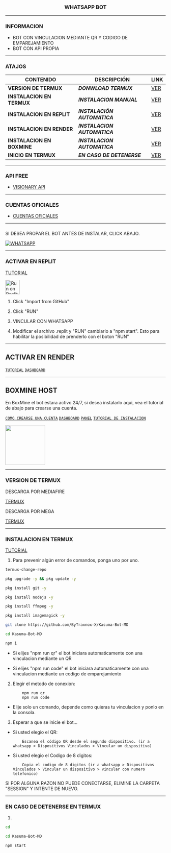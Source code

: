 <h3 align="center">WHATSAPP BOT</h3>

***
### INFORMACION
- BOT CON VINCULACION MEDIANTE QR Y CODIGO DE EMPAREJAMIENTO
- BOT CON API PROPIA

***

### ATAJOS

| CONTENIDO | DESCRIPCIÓN | LINK |
|------|-------------|-------|
| **VERSION DE TERMUX** | ***DONWLOAD TERMUX*** |[VER](https://github.com/ByTraxnox-X/Kasuma-Bot-MD?tab=readme-ov-file#version-de-termux) |
| **INSTALACION EN TERMUX** | ***INSTALACION MANUAL*** |[VER](https://github.com/ByTraxnox-X/Kasuma-Bot-MD?tab=readme-ov-file#instalacion-en-termux) |
| **INSTALACION EN REPLIT** | ***INSTALACIÓN AUTOMATICA*** |[VER](https://github.com/ByTraxnox-X/Kasuma-Bot-MD?tab=readme-ov-file#activar-en-replit) |
| **INSTALACION EN RENDER** | ***INSTALACION AUTOMATICA*** |[VER](https://github.com/ByTraxnox-X/Kasuma-Bot-MD?tab=readme-ov-file#activar-en-render) |
| **INSTALACION EN BOXMINE** | ***INSTALACION AUTOMATICA*** |[VER](https://github.com/ByTraxnox-X/Kasuma-Bot-MD?tab=readme-ov-file#boxmine-host) |
| **INICIO EN TERMUX** | ***EN CASO DE DETENERSE*** |[VER](https://github.com/ByTraxnox-X/Kasuma-Bot-MD?tab=readme-ov-file#en-caso-de-detenerse-en-termux) |

***

### API FREE
-  [VISIONARY API](https://visionaryapi.boxmine.xyz/)

***

### CUENTAS OFICIALES
-  [CUENTAS OFICIALES](https://solo.to/kasuma)

***

###
SI DESEA PROPAR EL BOT ANTES DE INSTALAR, CLICK ABAJO.

[![WHATSAPP](https://img.shields.io/badge/KasumaBot-25D366?style=for-the-badge&logo=whatsapp&logoColor=white)](https://api.whatsapp.com/send/?phone=573215683772&text&type=phone_number&app_absent=0) 

***

### ACTIVAR EN REPLIT

[TUTORIAL](https://www.youtube.com/watch?v=_ZcfPIb11Xs) 

<a target="_blank" href="https://replit.com/github/ByTraxnox-X/Kasuma-Bot-MD"><img alt="Run on Replit" src="https://binbashbanana.github.io/deploy-buttons/buttons/remade/replit.svg" height="45px"></a>

1. Click "Import from GitHub"

2. Click "RUN"

3. VINCULAR CON WHATSAPP

4. Modificar el archivo .replit y "RUN" cambiarlo a "npm start". Esto para habilitar la posibilidad de prenderlo con el boton "RUN"

***

## ACTIVAR EN RENDER

[`TUTORIAL`](https://www.youtube.com/watch?v=oNtBKTfK8vg&t)
[`DASHBOARD`](https://dashboard.render.com/)

***

## BOXMINE HOST

En BoxMine el bot estara activo 24/7, si desea instalarlo aqui, vea el tutorial de abajo para crearse una cuenta.

[`COMO CREARSE UNA CUENTA`](https://www.youtube.com/watch?v=ZAwBLuNmIlI)
[`DASHBOARD`](https://dash.boxmineworld.com/)
[`PANEL`](https://panel.boxmineworld.com/)
[`TUTORIAL DE INSTALACION`]()

<a href="https://boxmineworld.com"><img src="https://i.imgur.com/allAyd4.png" height="125px"></a>

***

### VERSION DE TERMUX

DESCARGA POR MEDIAFIRE

[TERMUX](https://www.mediafire.com/file/w0y0wkgrwl6sxtl/com.termux_118.apk/file) 

DESCARGA POR MEGA 

[TERMUX](https://mega.nz/file/8ms2wSxZ#jVRHw31hJiZTMZjd09vEFLrfjmlOK7EybnU9bqLn-yg) 

***

### INSTALACION EN TERMUX

[TUTORIAL](https://youtu.be/IOzudtyN87U?si=spflnObmfSHXnVa5) 

1. Para prevenir algún error de comandos, ponga uno por uno.

```sh
termux-change-repo
```

```sh
pkg upgrade -y && pkg update -y
```

```sh
pkg install git -y
```

```sh
pkg install nodejs -y
```

```sh
pkg install ffmpeg -y
```

```sh
pkg install imagemagick -y
```

```sh
git clone https://github.com/ByTraxnox-X/Kasuma-Bot-MD
```

```sh
cd Kasuma-Bot-MD
```

```sh
npm i 
```

*  Si elijes "npm run qr" el bot iniciara automaticamente con una vinculacion mediante un QR

*  Si elijes "npm run code" el bot iniciara automaticamente con una vinculacion mediante un codigo de emparejamiento

2. Elegir el metodo de conexion:
    
           npm run qr  
           npm run code

* Elije solo un comando, depende como quieras tu vinculacion y ponlo en la consola.

3. Esperar a que se inicie el bot...

* Si usted elegio el QR:

          Escanea el código QR desde el segundo dispositivo. (ir a whatsapp > Dispositivos Vinculados > Vincular un dispositivo)

* Si usted elegio el Codigo de 8 digitos:

          Copia el codigo de 8 digitos (ir a whatsapp > Dispositivos Vinculados > Vincular un dispositivo > vincular con numero telefonico)


SI POR ALGUNA RAZON NO PUEDE CONECTARSE, ELIMINE LA CARPETA "SESSION" Y INTENTE DE NUEVO.

***

### EN CASO DE DETENERSE EN TERMUX
1. 
```sh
cd 
```

```sh
cd Kasuma-Bot-MD
```

```sh
npm start
```

